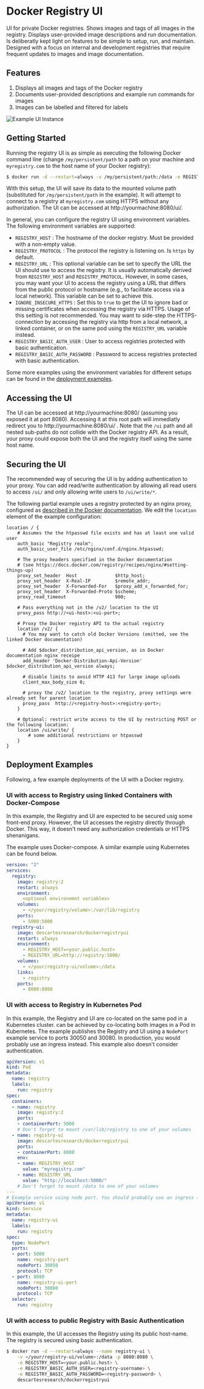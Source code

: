# Docker Registry UI

UI for private Docker registries. Shows images and tags of all images in the registry. Displays user-provided image descriptions and run documentation. Is deliberatly kept light on features to be simple to setup, run, and maintain.
Designed with a focus on internal and development registries that require frequent updates to images and image documentation.

## Features
1. Displays all images and tags of the Docker registry
2. Documents user-provided descriptions and example run commands for images
3. Images can be labelled and filtered for labels

![Example UI Instance](https://user-images.githubusercontent.com/6392457/48422040-12041680-e75e-11e8-8919-2d361488e627.png)

## Getting Started

Running the registry UI is as simple as executing the following Docker command line (change `/my/persistent/path` to a path on your machine and `myregistry.com` to the host name of your Docker registry):

```bash
$ docker run -d --restart=always -v /my/persistent/path:/data -e REGISTRY_HOST=myregistry.com -p 8080:8080 descartesresearch/dockerregistryui
```

With this setup, the UI will save its data to the mounted volume path (substituted for `/my/persistent/path` in the example). It will attempt to connect to a registry at `myregistry.com` using HTTPS without any authorization. The UI can be accessed at http://yourmachine:8080/ui/.

In general, you can configure the registry UI using environment variables. The following environment variables are supported:

* `REGISTRY_HOST` : The hostname of the docker registry. Must be provided with a non-empty value.
* `REGISTRY_PROTOCOL` : The protocol the registry is listening on. Is `https` by default.
* `REGISTRY_URL` : This optional variable can be set to specify the URL the UI should use to access the registry. It is usually automatically derived from `REGISTRY_HOST` and `REGISTRY_PROTOCOL`. However, in some cases, you may want your UI to access the registry using a URL that differs from the public protocol or hostname (e.g., to facilitate access via a local network). This variable can be set to achieve this.
* `IGNORE_INSECURE_HTTPS` : Set this to `true` to get the UI to ignore bad or missing certificates when accessing the registry via HTTPS. Usage of this setting is not recommended. You may want to side-step the HTTPS-connection by accessing the registry via http from a local network, a linked container, or on the same pod using the `REGISTRY_URL` variable instead.
* `REGISTRY_BASIC_AUTH_USER` : User to access registries protected with basic authentication.
* `REGISTRY_BASIC_AUTH_PASSWORD` : Password to access registries protected with basic authentication.

Some more examples using the environment variables for different setups can be found in the [deployment examples](#deployment-examples).

## Accessing the UI

The UI can be accessed at http://yourmachine:8080/ (assuming you exposed it at port 8080). Accessing it at this root path will immediatly redirect you to http://yourmachine:8080/ui/ . Note that the `/ui` path and all nested sub-paths do not collide with the Docker registry API. As a result, your proxy could expose both the UI and the registry itself using the same host name.

## Securing the UI

The recommended way of securing the UI is by adding authentication to your proxy. You can add read/write authentication by allowing all read users to access `/ui/` and only allowing write users to `/ui/write/*`.

The following partial example uses a registry protected by an nginx proxy, configured as [described in the Docker documentation](https://docs.docker.com/registry/recipes/nginx/#setting-things-up). We edit the `location` element of the example configuration:

```nginx
location / {
    # Assumes the the htpasswd file exists and has at least one valid user
    auth_basic "Registry realm";
    auth_basic_user_file /etc/nginx/conf.d/nginx.htpasswd;

    # The proxy headers specified in the Docker documentation
    # (see https://docs.docker.com/registry/recipes/nginx/#setting-things-up)
    proxy_set_header  Host              $http_host;
    proxy_set_header  X-Real-IP         $remote_addr;
    proxy_set_header  X-Forwarded-For   $proxy_add_x_forwarded_for;
    proxy_set_header  X-Forwarded-Proto $scheme;
    proxy_read_timeout                  900;

    # Pass everything not in the /v2/ location to the UI
    proxy_pass http://<ui-host>:<ui-port>;

    # Proxy the Docker registry API to the actual registry
    location /v2/ {
      # You may want to catch old Docker Versions (omitted, see the linked Docker documentation)

      # Add $docker_distribution_api_version, as in Docker documentation nginx receipe
      add_header 'Docker-Distribution-Api-Version' $docker_distribution_api_version always;

      # disable limits to avoid HTTP 413 for large image uploads
      client_max_body_size 0;

      # proxy the /v2/ location to the registry, proxy settings were already set for parent location
      proxy_pass  http://<registry-host>:<registry-port>;
    }

    # Optional: restrict write access to the UI by restricting POST or the following location:
    location /ui/write/ {
        # some additional restrictions or htpasswd
    }
}

```

## Deployment Examples

Following, a few example deployments of the UI with a Docker registry.

### UI with access to Registry using linked Containers with Docker-Compose

In this example, the Registry and UI are expected to be secured usig some front-end proxy. However, the UI accesses the registry directly through Docker. This way, it doesn't need any authorization credentials or HTTPS shenanigans.

The example uses Docker-compose. A similar example using Kubernetes can be found below.

```yaml
version: "2"
services:
  registry:
    image: registry:2
    restart: always
    environment:
      <optional environemnt variables>
    volumes:
      - </your/registry/volume>:/var/lib/registry
    ports:
      - 5000:5000
  registry-ui:
    image: descartesresearch/dockerregistryui
    restart: always
    environment:
      - REGISTRY_HOST=<your.public.host>
      - REGISTRY_URL=http://registry:5000/
    volumes:
      - </your/registry-ui/volume>:/data
    links:
      - registry
    ports:
      - 8080:8080
```

### UI with access to Registry in Kubernetes Pod

In this example, the Registry and UI are co-located on the same pod in a Kubernetes cluster. can be achieved by co-locating both images in a Pod in Kubernetes. The example publishes the Registry and UI using a `NodePort` example service to ports 30050 and 30080. In production, you would probably use an ingress instead. This example also doesn't consider authentication.

```yaml
apiVersion: v1
kind: Pod
metadata:
  name: registry
  labels:
    run: registry
spec:
  containers:
  - name: registry
    image: registry:2
    ports:
    - containerPort: 5000
    # Don't forget to mount /var/lib/registry to one of your volumes
  - name: registry-ui
    image: descartesresearch/dockerregistryui
    ports:
    - containerPort: 8080
    env:
    - name: REGISTRY_HOST
      value: "myregistry.com"
    - name: REGISTRY_URL
      value: "http://localhost:5000/"
    # Don't forget to mount /data to one of your volumes
---
# Example service using node port. You should probably use an ingress (facilitating authentication) instead.
apiVersion: v1
kind: Service
metadata:
  name: registry-ui
  labels:
    run: registry
spec:
  type: NodePort
  ports:
  - port: 5000
    name: registry-port
    nodePort: 30050
    protocol: TCP
  - port: 8080
    name: registry-ui-port
    nodePort: 30080
    protocol: TCP
  selector:
    run: registry

```

### UI with access to public Registry with Basic Authentication

In this example, the UI accesses the Registry using its public host-name. The registry is secured using basic authentication.

```bash
$ docker run -d --restart=always --name registry-ui \
    -v </your/registry-ui/volume>:/data -p 8080:8080 \
    -e REGISTRY_HOST=<your.public.host> \
    -e REGISTRY_BASIC_AUTH_USER=<registry-username> \
    -e REGISTRY_BASIC_AUTH_PASSWORD=<registry-password> \
    descartesresearch/dockerregistryui
```